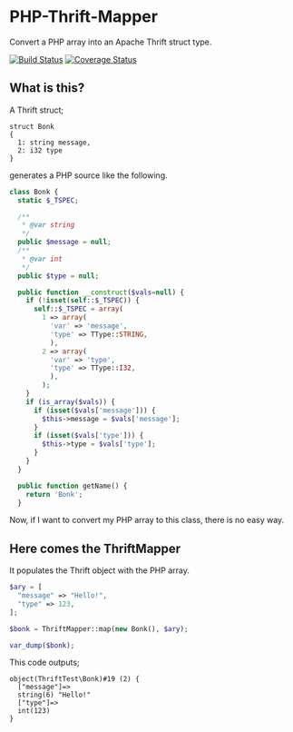 # PHP-Thrift-Mapper

Convert a PHP array into an Apache Thrift struct type.

[![Build Status](https://travis-ci.org/edvakf/php-thrift-mapper.svg)](https://travis-ci.org/edvakf/php-thrift-mapper) [![Coverage Status](https://coveralls.io/repos/edvakf/php-thrift-mapper/badge.svg?branch=coveralls&service=github)](https://coveralls.io/github/edvakf/php-thrift-mapper?branch=coveralls)

## What is this?

A Thrift struct;

```
struct Bonk
{
  1: string message,
  2: i32 type
}
```

generates a PHP source like the following.


```php
class Bonk {
  static $_TSPEC;

  /**
   * @var string
   */
  public $message = null;
  /**
   * @var int
   */
  public $type = null;

  public function __construct($vals=null) {
    if (!isset(self::$_TSPEC)) {
      self::$_TSPEC = array(
        1 => array(
          'var' => 'message',
          'type' => TType::STRING,
          ),
        2 => array(
          'var' => 'type',
          'type' => TType::I32,
          ),
        );
    }
    if (is_array($vals)) {
      if (isset($vals['message'])) {
        $this->message = $vals['message'];
      }
      if (isset($vals['type'])) {
        $this->type = $vals['type'];
      }
    }
  }

  public function getName() {
    return 'Bonk';
  }
```

Now, if I want to convert my PHP array to this class, there is no easy way.

## Here comes the ThriftMapper

It populates the Thrift object with the PHP array.

```php
$ary = [
  "message" => "Hello!",
  "type" => 123,
];

$bonk = ThriftMapper::map(new Bonk(), $ary);

var_dump($bonk);
```

This code outputs;

```
object(ThriftTest\Bonk)#19 (2) {
  ["message"]=>
  string(6) "Hello!"
  ["type"]=>
  int(123)
}
```
